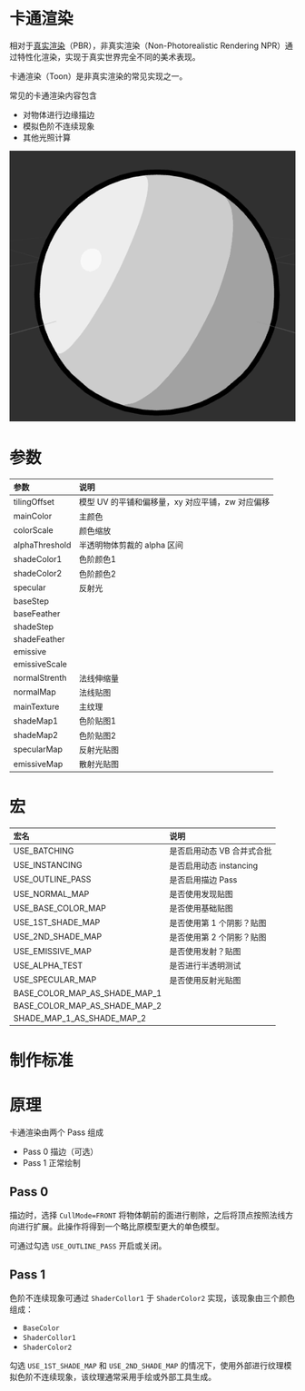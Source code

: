 # 卡通渲染

 相对于[真实渲染](effect-buildin-pbr.md)（PBR），非真实渲染（Non-Photorealistic Rendering NPR）通过特性化渲染，实现于真实世界完全不同的美术表现。

 卡通渲染（Toon）是非真实渲染的常见实现之一。 

 常见的卡通渲染内容包含 

 - 对物体进行边缘描边
 - 模拟色阶不连续现象
 - 其他光照计算
  
 ![toon](img/toon.png)

 # 参数

| 参数         | 说明                                                              |
| :------------- | :---------------------------------------------------------------- |
| tilingOffset   | 模型 UV 的平铺和偏移量，xy 对应平铺，zw 对应偏移|
| mainColor      | 主颜色
| colorScale     | 颜色缩放
| alphaThreshold | 半透明物体剪裁的 alpha 区间
| shadeColor1    | 色阶颜色1
| shadeColor2    | 色阶颜色2
| specular       | 反射光
| baseStep       | 
| baseFeather    | 
| shadeStep      |
| shadeFeather   |
| emissive       |
| emissiveScale  | 
| normalStrenth  | 法线伸缩量
| normalMap      | 法线贴图
| mainTexture    | 主纹理
| shadeMap1      | 色阶贴图1
| shadeMap2      | 色阶贴图2
| specularMap    | 反射光贴图
| emissiveMap    | 散射光贴图

 # 宏

 | 宏名                          | 说明                      |
 | :---------------------------- | :------------------------ |
 | USE_BATCHING | 是否启用动态 VB 合并式合批 |
| USE_INSTANCING | 是否启用动态 instancing |
 | USE_OUTLINE_PASS              | 是否启用描边 Pass         |
 | USE_NORMAL_MAP                | 是否使用发现贴图          |
 | USE_BASE_COLOR_MAP            | 是否使用基础贴图          |
 | USE_1ST_SHADE_MAP             | 是否使用第 1 个阴影？贴图 |
 | USE_2ND_SHADE_MAP             | 是否使用第 2 个阴影？贴图 |
 | USE_EMISSIVE_MAP              | 是否使用发射？贴图        |
 | USE_ALPHA_TEST                | 是否进行半透明测试        |
 | USE_SPECULAR_MAP              | 是否使用反射光贴图        |
 | BASE_COLOR_MAP_AS_SHADE_MAP_1 |                           |
 | BASE_COLOR_MAP_AS_SHADE_MAP_2 |                           |
 | SHADE_MAP_1_AS_SHADE_MAP_2    |                           |

 # 制作标准

 # 原理

 卡通渲染由两个 Pass 组成
 
 - Pass 0 描边（可选）
 - Pass 1 正常绘制

## Pass 0

描边时，选择 `CullMode=FRONT` 将物体朝前的面进行剔除，之后将顶点按照法线方向进行扩展。此操作将得到一个略比原模型更大的单色模型。

可通过勾选 `USE_OUTLINE_PASS` 开启或关闭。

## Pass 1

色阶不连续现象可通过 `ShaderCollor1` 于 `ShaderColor2` 实现，该现象由三个颜色组成： 

- `BaseColor`
- `ShaderCollor1`
- `ShaderColor2`

勾选 `USE_1ST_SHADE_MAP` 和 `USE_2ND_SHADE_MAP` 的情况下，使用外部进行纹理模拟色阶不连续现象，该纹理通常采用手绘或外部工具生成。